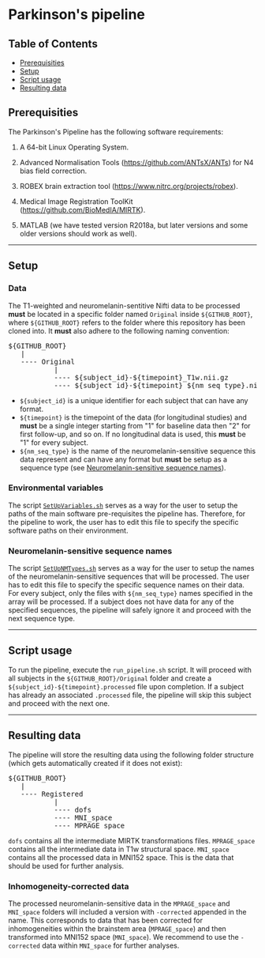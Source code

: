 # Parkinson's pipeline

## Table of Contents

* [Prerequisities](#prerequisities)
* [Setup](#setup)
* [Script usage](#script-usage)
* [Resulting data](#resulting-data)

<a id="prerequisities"></a>
## Prerequisities

The Parkinson's Pipeline has the following software requirements:

1. A 64-bit Linux Operating System.

2. Advanced Normalisation Tools (https://github.com/ANTsX/ANTs) for N4 bias field correction.

3. ROBEX brain extraction tool (https://www.nitrc.org/projects/robex).

4. Medical Image Registration ToolKit (https://github.com/BioMedIA/MIRTK).

5. MATLAB (we have tested version R2018a, but later versions and some older versions should work as well).

-----

<a id="setup"></a>
## Setup

### Data

The T1-weighted and neuromelanin-sentitive Nifti data to be processed **must** be located in a specific folder named `Original` inside `${GITHUB_ROOT}`, where `${GITHUB_ROOT}` refers to the folder where this repository has been cloned into. It **must** also adhere to the following naming convention:

<pre>
${GITHUB_ROOT}
   |
   ---- Original
           |
           ---- ${subject_id}-${timepoint}_T1w.nii.gz
           ---- ${subject_id}-${timepoint}_${nm_seq_type}.nii.gz
</pre>

* `${subject_id}` is a unique identifier for each subject that can have any format.
* `${timepoint}` is the timepoint of the data (for longitudinal studies) and **must** be a single integer starting from "1" for baseline data then "2" for first follow-up, and so on. If no longitudinal data is used, this **must** be "1" for every subject.
* `${nm_seq_type}` is the name of the neuromelanin-sensitive sequence this data represent and can have any format but **must** be setup as a sequence type (see [Neuromelanin-sensitive sequence names](#neuromelanin-sensitive-sequence-names)).

### Environmental variables

The script [`SetUpVariables.sh`](https://github.com/SPMIC-UoN/parkinsons_pipeline/blob/main/setup/SetUpVariables.sh) serves as a way for the user to setup the paths of the main software pre-requisites the pipeline has. Therefore, for the pipeline to work, the user has to edit this file to specify the specific software paths on their environment.

<a id="neuromelanin-sensitive-sequence-names"></a>
### Neuromelanin-sensitive sequence names

The script [`SetUpNMTypes.sh`](https://github.com/SPMIC-UoN/parkinsons_pipeline/blob/main/setup/SetUpNMTypes.sh) serves as a way for the user to setup the names of the neuromelanin-sensitive sequences that will be processed. The user has to edit this file to specify the specific sequence names on their data. For every subject, only the files with `${nm_seq_type}` names specified in the array will be processed. If a subject does not have data for any of the specified sequences, the pipeline will safely ignore it and proceed with the next sequence type.

-----

<a id="script-usage"></a>
## Script usage

To run the pipeline, execute the `run_pipeline.sh` script. It will proceed with all subjects in the `${GITHUB_ROOT}/Original` folder and create a `${subject_id}-${timepoint}.processed` file upon completion. If a subject has already an associated `.processed` file, the pipeline will skip this subject and proceed with the next one.

-----

<a id="resulting-data"></a>
## Resulting data

The pipeline will store the resulting data using the following folder structure (which gets automatically created if it does not exist):

<pre>
${GITHUB_ROOT}
   |
   ---- Registered
           |
           ---- dofs
           ---- MNI_space
           ---- MPRAGE_space
</pre>

`dofs` contains all the intermediate MIRTK transformations files.
`MPRAGE_space` contains all the intermediate data in T1w structural space.
`MNI_space` contains all the processed data in MNI152 space. This is the data that should be used for further analysis.

### Inhomogeneity-corrected data

The processed neuromelanin-sensitive data in the `MPRAGE_space` and `MNI_space` folders will included a version with `-corrected` appended in the name. This corresponds to data that has been corrected for inhomogeneities within the brainstem area (`MPRAGE_space`) and then transformed into MNI152 space (`MNI_space`). We recommend to use the `-corrected` data within `MNI_space` for further analyses.
